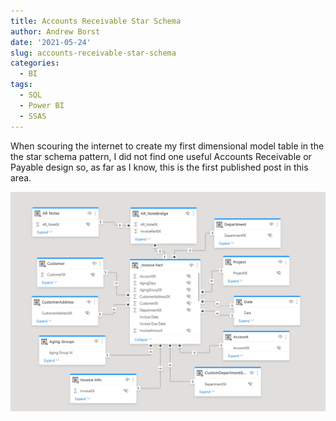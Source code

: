 ```yaml
---
title: Accounts Receivable Star Schema
author: Andrew Borst
date: '2021-05-24'
slug: accounts-receivable-star-schema
categories:
  - BI
tags:
  - SQL
  - Power BI
  - SSAS
---
```

When scouring the internet to create my first dimensional model table in the the star schema pattern, I did not find one useful Accounts Receivable or Payable design so, as far as I know, this is the first published post in this area.  


![Invoice Fact Star Schema](images/InvoiceFact_Star.PNG)
